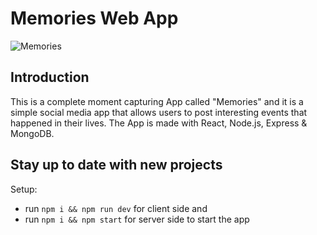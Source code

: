 # Memories Web App

![Memories](https://i.ibb.co/FH8BFL1/screenshot-3.png)

## Introduction
This is a complete moment capturing App called "Memories" and it is a simple social media app that allows users to post interesting events that happened in their lives. The App is made with React, Node.js, Express & MongoDB.

## Stay up to date with new projects
Setup:
- run ```npm i && npm run dev``` for client side and
- run ```npm i && npm start``` for server side to start the app
